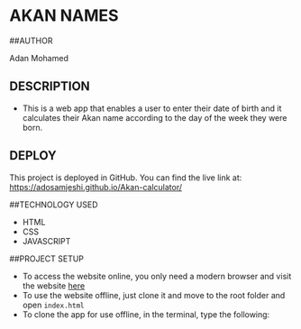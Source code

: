 # AKAN NAMES

##AUTHOR

Adan Mohamed

## DESCRIPTION

- This is a web app that enables a user to enter their date of birth and it calculates their Akan name according to the day of the week they were born.

## DEPLOY

This project is deployed in GitHub. You can find the live link at: https://adosamjeshi.github.io/Akan-calculator/

##TECHNOLOGY USED

- HTML
- CSS
- JAVASCRIPT

##PROJECT SETUP

- To access the website online, you only need a modern browser and visit the website [here](https://feisalahmed.github.io/Akan-Names/)
- To use the website offline, just clone it and move to the root folder and open ```index.html```
- To clone the app for use offline, in the terminal, type the following:
```bash
